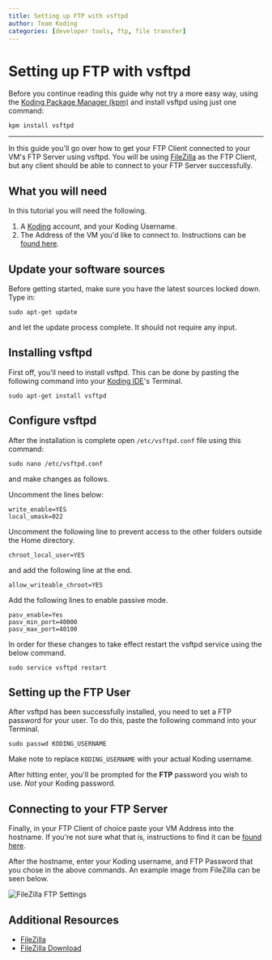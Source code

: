 ```yaml
---
title: Setting up FTP with vsftpd
author: Team Koding
categories: [developer tools, ftp, file transfer]
---
```


# Setting up FTP with vsftpd

Before you continue reading this guide why not try a more easy way, using the [Koding Package Manager (kpm)](http://learn.koding.com/guides/getting-started-kpm/) and install vsftpd using just one command:

```
kpm install vsftpd
```

***

In this guide you'll go over how to get your FTP Client connected to your VM's FTP Server using vsftpd. You will be using [FileZilla][filezilla] as the FTP Client, but any client should be able to connect to your FTP Server successfully.

## What you will need

In this tutorial you will need the following.

1. A [Koding][koding] account, and your Koding Username.
2. The Address of the VM you'd like to connect to. Instructions can be [found here][vm address].

## Update your software sources
Before getting started, make sure you have the latest sources locked down. Type in:

```
sudo apt-get update
```

and let the update process complete. It should not require any input.

## Installing vsftpd

First off, you'll need to install vsftpd. This can be done by pasting the following command into your [Koding IDE][ide]'s Terminal.

```
sudo apt-get install vsftpd
```

## Configure vsftpd

After the installation is complete open `/etc/vsftpd.conf` file using this command:

```
sudo nano /etc/vsftpd.conf
```

and make changes as follows.

Uncomment the lines below:

```
write_enable=YES
local_umask=022
```

Uncomment the following line to prevent access to the other folders outside the Home directory.

```
chroot_local_user=YES
```

and add the following line at the end.

```
allow_writeable_chroot=YES
```

Add the following lines to enable passive mode.

```
pasv_enable=Yes
pasv_min_port=40000
pasv_max_port=40100
```

In order for these changes to take effect restart the vsftpd service using the below command.

```
sudo service vsftpd restart
```

## Setting up the FTP User

After vsftpd has been successfully installed, you need to set a FTP password for your user. To do
this, paste the following command into your Terminal.

```
sudo passwd KODING_USERNAME
```

Make note to replace `KODING_USERNAME` with your actual Koding username.

After hitting enter, you'll be prompted for the **FTP** password you wish to use. *Not* your Koding password.

## Connecting to your FTP Server

Finally, in your FTP Client of choice paste your VM Address into the hostname. If you're not sure what that is, instructions to find it can be [found here][vm address].

After the hostname, enter your Koding username, and FTP Password that you chose in the above commands. An example image from FileZilla can be seen below.

![FileZilla FTP Settings](ftpsettings.png)

## Additional Resources

- [FileZilla](https://filezilla-project.org/)
- [FileZilla Download](https://filezilla-project.org/download.php?type=client)


[filezilla]: https://filezilla-project.org/
[download]: https://filezilla-project.org/download.php?type=client
[koding]: https://koding.com
[ide]: https://koding.com/IDE
[vm address]: /faq/vm-address

